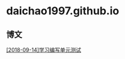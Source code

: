 # daichao1997.github.io

## 博文

[[2018-09-14]学习编写单元测试](https://daichao1997.github.io/%E5%AD%A6%E4%B9%A0%E7%BC%96%E5%86%99%E5%8D%95%E5%85%83%E6%B5%8B%E8%AF%95.html)